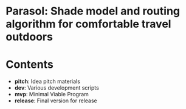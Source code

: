 # Parasol: Shade model and routing algorithm for comfortable travel outdoors 

# Contents

+ **pitch**: Idea pitch materials
+ **dev**: Various development scripts
+ **mvp**: Minimal Viable Program 
+ **release**: Final version for release
